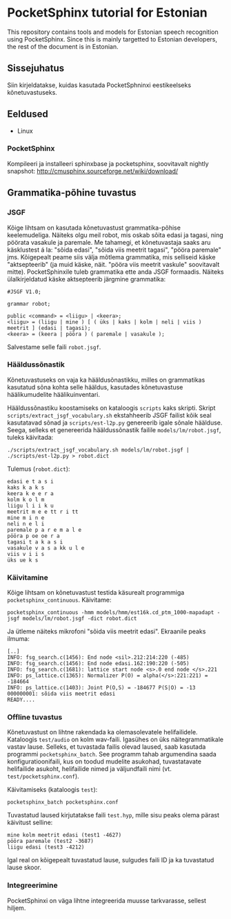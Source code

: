 PocketSphinx tutorial for Estonian
=================================

This repository contains tools and models for Estonian speech recognition using PocketSphinx.
Since this is mainly targetted to Estonian developers, the rest of the document is in Estonian.

Sissejuhatus
--------------

Siin kirjeldatakse, kuidas kasutada PocketSphninxi eestikeelseks kõnetuvastuseks.


Eeldused
--------

 * Linux
 
### PocketSphinx

Kompileeri ja installeeri sphinxbase ja pocketsphinx, soovitavalt nightly snapshot: http://cmusphinx.sourceforge.net/wiki/download/
 

Grammatika-põhine tuvastus
--------------------------

### JSGF

Kõige lihtsam on kasutada kõnetuvastust grammatika-põhise keelemudeliga. Näiteks olgu meil robot, mis oskab sõita edasi ja tagasi, ning pöörata vasakule ja paremale. Me tahamegi, et kõnetuvastaja saaks aru käsklustest á la: "sõida edasi", "sõida viis meetrit tagasi", "pööra paremale" jms. Kõigepealt peame siis välja mõtlema grammatika, mis selliseid käske "aktsepteerib" (ja muid käske, näit. "pööra viis meetrit vaskule" soovitavalt mitte). PocketSphinxile tuleb grammatika ette anda JSGF formaadis. Näiteks ülalkirjeldatud käske aktsepteerib järgmine grammatika:

    #JSGF V1.0;

    grammar robot;

    public <command> = <liigu> | <keera>;
    <liigu> = (liigu | mine ) [ ( üks | kaks | kolm | neli | viis ) meetrit ] (edasi | tagasi);
    <keera> = (keera | pööra ) ( paremale | vasakule );
  
Salvestame selle faili `robot.jsgf`.

### Hääldussõnastik 

Kõnetuvastuseks on vaja ka hääldusõnastikku, milles on grammatikas kasutatud sõna kohta selle hääldus, kasutades kõnetuvastuse häälikumudelite häälikuinventari.


Hääldussõnastiku koostamiseks on kataloogis `scripts` kaks skripti. Skript `scripts/extract_jsgf_vocabulary.sh` ekstahheerib JSGF failist kõik seal kasutatavad sõnad ja `scripts/est-l2p.py` genereerib igale sõnale häälduse. Seega, selleks et genereerida hääldussõnastik failile `models/lm/robot.jsgf`, tuleks käivitada:

    ./scripts/extract_jsgf_vocabulary.sh models/lm/robot.jsgf | ./scripts/est-l2p.py > robot.dict
    
Tulemus (`robot.dict`):

    edasi e t a s i
    kaks k a k s
    keera k e e r a
    kolm k o l m
    liigu l i i k u
    meetrit m e e tt r i tt
    mine m i n e
    neli n e l i
    paremale p a r e m a l e
    pööra p oe oe r a
    tagasi t a k a s i
    vasakule v a s a kk u l e
    viis v i i s
    üks ue k s


### Käivitamine

Kõige lihtsam on kõnetuvastust testida käsurealt programmiga `pocketsphinx_continuous`. Käivitame:

    pocketsphinx_continuous -hmm models/hmm/est16k.cd_ptm_1000-mapadapt -jsgf models/lm/robot.jsgf -dict robot.dict
    
Ja ütleme näiteks mikrofoni "sõida viis meetrit edasi". Ekraanile peaks ilmuma:

    [..]
    INFO: fsg_search.c(1456): End node <sil>.212:214:220 (-485)
    INFO: fsg_search.c(1456): End node edasi.162:190:220 (-505)
    INFO: fsg_search.c(1681): lattice start node <s>.0 end node </s>.221
    INFO: ps_lattice.c(1365): Normalizer P(O) = alpha(</s>:221:221) = -184664
    INFO: ps_lattice.c(1403): Joint P(O,S) = -184677 P(S|O) = -13
    000000001: sõida viis meetrit edasi
    READY....


### Offline tuvastus

Kõnetuvastust on lihtne rakendada ka olemasolevatele helifailidele. Kataloogis `test/audio` on kolm wav-faili. 
Igasühes on üks näitegrammatikale vastav lause.
Selleks, et tuvastada failis olevad laused, saab kasutada programmi `pocketsphinx_batch`. 
See programm tahab argumendina saada konfiguratioonifaili, kus on toodud mudelite asukohad,
tuvastatavate helifailide asukoht, helifailide nimed ja väljundfaili nimi (vt. `test/pocketsphinx.conf`).

Käivitamiseks (kataloogis `test`):

    pocketsphinx_batch pocketsphinx.conf

Tuvastatud laused kirjutatakse faili `test.hyp`, mille sisu peaks olema pärast käivitust selline:
    
    mine kolm meetrit edasi (test1 -4627)
    pööra paremale (test2 -3687)
    liigu edasi (test3 -4212)

Igal real on kõigepealt tuvastatud lause, sulgudes faili ID ja ka tuvastatud lause skoor.



### Integreerimine

PocketSphinxi on väga lihtne integreerida muusse tarkvarasse, sellest hiljem.
